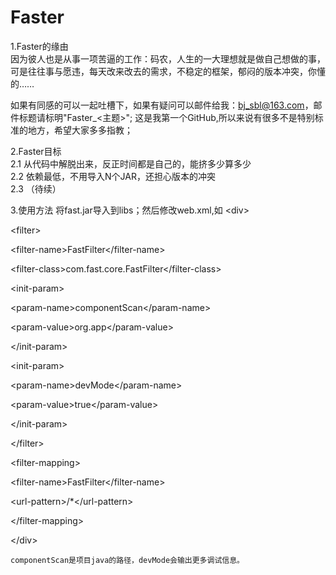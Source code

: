 Faster
======


1.Faster的缘由<br/>
  因为彼人也是从事一项苦逼的工作：码农，人生的一大理想就是做自己想做的事，可是往往事与愿违，每天改来改去的需求，不稳定的框架，郁闷的版本冲突，你懂的……<br/>

如果有同感的可以一起吐槽下，如果有疑问可以邮件给我：bj_sbl@163.com，邮件标题请标明"Faster_<主题>";
这是我第一个GitHub,所以来说有很多不是特别标准的地方，希望大家多多指教；

2.Faster目标<br/>
  2.1 从代码中解脱出来，反正时间都是自己的，能挤多少算多少<br/>
  2.2 依赖最低，不用导入N个JAR，还担心版本的冲突<br/>
  2.3 （待续）<br/>
  
3.使用方法
   将fast.jar导入到libs；然后修改web.xml,如
\<div>	
	<p>\<filter></p>
		<p>\<filter-name>FastFilter\</filter-name></p>
		<p>\<filter-class>com.fast.core.FastFilter\</filter-class></p>
		<p>\<init-param></p>
			<p>\<param-name>componentScan\</param-name></p>
			<p>\<param-value>org.app\</param-value></p>
		<p>\</init-param></p>
		<p>\<init-param></p>
			<p>\<param-name>devMode\</param-name></p>
			<p>\<param-value>true\</param-value></p>
		<p>\</init-param></p>
	<p>\</filter></p>
	<p>\<filter-mapping></p>
		<p>\<filter-name>FastFilter\</filter-name></p>
		<p>\<url-pattern>/*\</url-pattern></p>
	<p>\</filter-mapping></p>
\</div>	
	
	componentScan是项目java的路径，devMode会输出更多调试信息。




